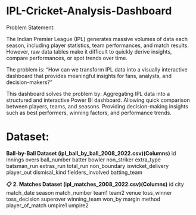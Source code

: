 # IPL-Cricket-Analysis-Dashboard
Problem Statement:

The Indian Premier League (IPL) generates massive volumes of data each season, including player statistics, team performances, and match results. However, raw data tables make it difficult to quickly derive insights, compare performances, or spot trends over time.

The problem is: “How can we transform IPL data into a visually interactive dashboard that provides meaningful insights for fans, analysts, and decision-makers?”

This dashboard solves the problem by:
Aggregating IPL data into a structured and interactive Power BI dashboard.
Allowing quick comparison between players, teams, and seasons.
Providing decision-making insights such as best performers, winning factors, and performance trends.

# Dataset:
**Ball-by-Ball Dataset (ipl_ball_by_ball_2008_2022.csv)(Columns)**
id
innings
overs
ball_number
batter
bowler
non_striker
extra_type
batsman_run
extras_run
total_run
non_boundary
iswicket_delivery
player_out
dismisal_kind
fielders_involved
batting_team

**📋 2. Matches Dataset (ipl_matches_2008_2022.csv)(Columns)**
id
city
match_date
season
match_number
team1
team2
venue
toss_winner
toss_decision
superover
winning_team
won_by
margin
method
player_of_match
umpire1
umpire2
